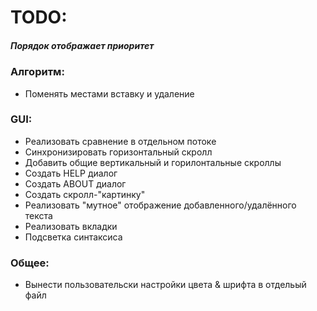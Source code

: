 # TODO:

##### Порядок отображает приоритет

### Алгоритм:
* Поменять местами вставку и удаление

### GUI:
* Реализовать сравнение в отдельном потоке
* Синхронизировать горизонтальный скролл
* Добавить общие вертикальный и горилонтальные скроллы
* Создать HELP диалог
* Создать ABOUT диалог
* Создать скролл-"картинку"
* Реализовать "мутное" отображение добавленного/удалённого текста
* Реализовать вкладки
* Подсветка синтаксиса

### Общее:
* Вынести пользовательски настройки цвета & шрифта в отдельый файл
